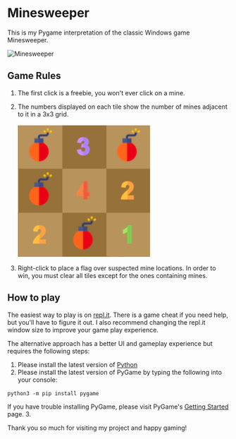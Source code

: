 # Minesweeper

This is my Pygame interpretation of the classic Windows game Minesweeper.

![Minesweeper](images/Minesweeper.gif)

## Game Rules
1. The first click is a freebie, you won't ever click on a mine.

2. The numbers displayed on each tile show the number of mines adjacent to it in a 3x3 grid. <br/>         
![Numbers](images/openedGrid.png) 

3. Right-click to place a flag over suspected mine locations. In order to win, you must clear all tiles except for the ones containing mines.   

## How to play
The easiest way to play is on [repl.it](https://repl.it/talk/share/Minesweeper/84316). There is a game cheat if you need help, but you'll have to figure it out. I also recommend changing the repl.it window size to improve your game play experience.         

The alternative approach has a better UI and gameplay experience but requires the following steps:
1. Please install the latest version of [Python](https://www.python.org/downloads/)
2. Please install the latest version of PyGame by typing the following into your console:
```
python3 -m pip install pygame
```
If you have trouble installing PyGame, please visit PyGame's [Getting Started](https://www.pygame.org/wiki/GettingStarted) page.
3. 

Thank you so much for visiting my project and happy gaming!




